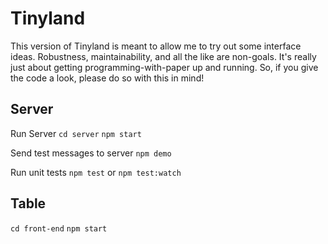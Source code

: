 # Tinyland

This version of Tinyland is meant to allow me to try out some interface ideas. Robustness, maintainability, and all the like are non-goals. It's really just about getting programming-with-paper up and running. So, if you give the code a look, please do so with this in mind!

## Server

Run Server
`cd server`
`npm start`

Send test messages to server
`npm demo`

Run unit tests
`npm test`
or
`npm test:watch`

## Table
`cd front-end`
`npm start`
